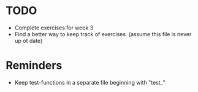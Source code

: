 # TODO
- Complete exercises for week 3
- Find a better way to keep track of exercises. (assume this file is never up ot date)

# Reminders
- Keep test-functions in a separate file beginning with "test_"
